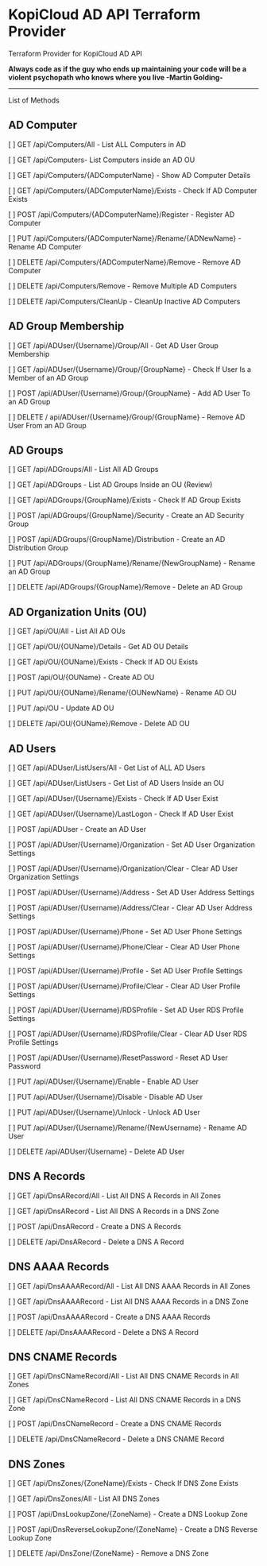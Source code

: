 # KopiCloud AD API Terraform Provider

Terraform Provider for KopiCloud AD API

**Always code as if the guy who ends up maintaining your code will be a violent psychopath who knows where you live -Martin Golding-**

-----

List of Methods

## AD Computer

[ ] GET /api/Computers/All - List ALL Computers in AD

[ ] GET /api/Computers- List Computers inside an AD OU

[ ] GET /api/Computers/{ADComputerName} - Show AD Computer Details

[ ] GET /api/Computers/{ADComputerName}/Exists - Check If AD Computer Exists

[ ] POST /api/Computers/{ADComputerName}/Register - Register AD Computer

[ ] PUT /api/Computers/{ADComputerName}/Rename/{ADNewName} - Rename AD Computer

[ ] DELETE /api/Computers/{ADComputerName}/Remove - Remove AD Computer

[ ] DELETE /api/Computers/Remove - Remove Multiple AD Computers

[ ] DELETE /api/Computers/CleanUp - CleanUp Inactive AD Computers


## AD Group Membership

[ ] GET /api/ADUser/{Username}/Group/All - Get AD User Group Membership

[ ] GET /api/ADUser/{Username}/Group/{GroupName} - Check If User Is a Member of an AD Group

[ ] POST /api/ADUser/{Username}/Group/{GroupName} - Add AD User To an AD Group

[ ] DELETE / api/ADUser/{Username}/Group/{GroupName} - Remove AD User From an AD Group


## AD Groups

[ ] GET /api/ADGroups/All - List All AD Groups

[ ] GET /api/ADGroups - List AD Groups Inside an OU (Review)

[ ] GET /api/ADGroups/{GroupName}/Exists - Check If AD Group Exists

[ ] POST /api/ADGroups/{GroupName}/Security - Create an AD Security Group

[ ] POST /api/ADGroups/{GroupName}/Distribution - Create an AD Distribution Group

[ ] PUT /api/ADGroups/{GroupName}/Rename/{NewGroupName} - Rename an AD Group

[ ] DELETE /api/ADGroups/{GroupName}/Remove - Delete an AD Group


## AD Organization Units (OU)

[ ] GET /api/OU/All - List All AD OUs

[ ] GET /api/OU/{OUName}/Details - Get AD OU Details

[ ] GET /api/OU/{OUName}/Exists - Check If AD OU Exists

[ ] POST /api/OU/{OUName} - Create AD OU

[ ] PUT /api/OU/{OUName}/Rename/{OUNewName} - Rename AD OU

[ ] PUT /api/OU - Update AD OU

[ ] DELETE /api/OU/{OUName}/Remove - Delete AD OU


## AD Users

[ ] GET /api/ADUser/ListUsers/All - Get List of ALL AD Users

[ ] GET /api/ADUser/ListUsers - Get List of AD Users Inside an OU

[ ] GET /api/ADUser/{Username}/Exists - Check If AD User Exist

[ ] GET /api/ADUser/{Username}/LastLogon - Check If AD User Exist

[ ] POST /api/ADUser - Create an AD User

[ ] POST /api/ADUser/{Username}/Organization - Set AD User Organization Settings

[ ] POST /api/ADUser/{Username}/Organization/Clear - Clear AD User Organization Settings

[ ] POST /api/ADUser/{Username}/Address - Set AD User Address Settings

[ ] POST /api/ADUser/{Username}/Address/Clear - Clear AD User Address Settings

[ ] POST /api/ADUser/{Username}/Phone - Set AD User Phone Settings

[ ] POST /api/ADUser/{Username}/Phone/Clear - Clear AD User Phone Settings

[ ] POST /api/ADUser/{Username}/Profile - Set AD User Profile Settings

[ ] POST /api/ADUser/{Username}/Profile/Clear - Clear AD User Profile Settings

[ ] POST /api/ADUser/{Username}/RDSProfile - Set AD User RDS Profile Settings

[ ] POST /api/ADUser/{Username}/RDSProfile/Clear - Clear AD User RDS Profile Settings

[ ] POST /api/ADUser/{Username}/ResetPassword - Reset AD User Password

[ ] PUT /api/ADUser/{Username}/Enable - Enable AD User

[ ] PUT /api/ADUser/{Username}/Disable - Disable AD User

[ ] PUT /api/ADUser/{Username}/Unlock - Unlock AD User

[ ] PUT /api/ADUser/{Username}/Rename/{NewUsername} - Rename AD User

[ ] DELETE /api/ADUser/{Username} - Delete AD User


## DNS A Records

[ ] GET /api/DnsARecord/All - List All DNS A Records in All Zones

[ ] GET /api/DnsARecord - List All DNS A Records in a DNS Zone

[ ] POST /api/DnsARecord - Create a DNS A Records

[ ] DELETE /api/DnsARecord - Delete a DNS A Record


## DNS AAAA Records

[ ] GET /api/DnsAAAARecord/All - List All DNS AAAA Records in All Zones

[ ] GET /api/DnsAAAARecord - List All DNS AAAA Records in a DNS Zone

[ ] POST /api/DnsAAAARecord - Create a DNS AAAA Records

[ ] DELETE /api/DnsAAAARecord - Delete a DNS A Record


## DNS CNAME Records

[ ] GET /api/DnsCNameRecord/All - List All DNS CNAME Records in All Zones

[ ] GET /api/DnsCNameRecord - List All DNS CNAME Records in a DNS Zone

[ ] POST /api/DnsCNameRecord - Create a DNS CNAME Records

[ ] DELETE /api/DnsCNameRecord - Delete a DNS CNAME Record


## DNS Zones

[ ] GET /api/DnsZones/{ZoneName}/Exists - Check If DNS Zone Exists

[ ] GET /api/DnsZones/All - List All DNS Zones

[ ] POST /api/DnsLookupZone/{ZoneName} - Create a DNS Lookup Zone

[ ] POST /api/DnsReverseLookupZone/{ZoneName} - Create a DNS Reverse Lookup Zone

[ ] DELETE /api/DnsZone/{ZoneName} - Remove a DNS Zone